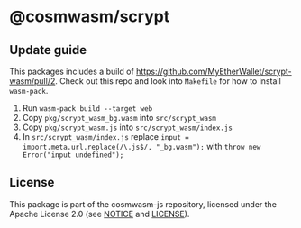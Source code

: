 # @cosmwasm/scrypt

## Update guide

This packages includes a build of https://github.com/MyEtherWallet/scrypt-wasm/pull/2.
Check out this repo and look into `Makefile` for how to install `wasm-pack`.

1. Run `wasm-pack build --target web`
2. Copy `pkg/scrypt_wasm_bg.wasm` into `src/scrypt_wasm`
3. Copy `pkg/scrypt_wasm.js` into `src/scrypt_wasm/index.js`
4. In `src/scrypt_wasm/index.js` replace `input = import.meta.url.replace(/\.js$/, "_bg.wasm");` with `throw new Error("input undefined");`

## License

This package is part of the cosmwasm-js repository, licensed under the Apache
License 2.0 (see
[NOTICE](https://github.com/confio/cosmwasm-js/blob/master/NOTICE) and
[LICENSE](https://github.com/confio/cosmwasm-js/blob/master/LICENSE)).
